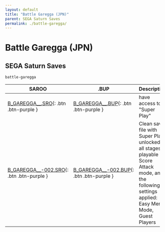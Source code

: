 ```yaml
---
layout: default
title: "Battle Garegga (JPN)"
parent: SEGA Saturn Saves
permalink: ./battle-garegga/
---
```

# Battle Garegga (JPN)

## SEGA Saturn Saves

`battle-garegga`

| SAROO | .BUP | Description |
|------|----------|-------------|
| [B_GAREGGA__.SRO](B_GAREGGA__.SRO){: .btn .btn-purple } | [B_GAREGGA__.BUP](B_GAREGGA__.BUP){: .btn .btn-purple } | have access to "Super Play" |
| [B_GAREGGA__-002.SRO](B_GAREGGA__-002.SRO){: .btn .btn-purple } | [B_GAREGGA__-002.BUP](B_GAREGGA__-002.BUP){: .btn .btn-purple } | Clean save file with Super Play unlocked, all stages playable in Score Attack mode, and the following settings applied: Easy Menu Mode, Guest Players |
